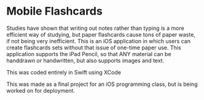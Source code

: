 # Mobile Flashcards

Studies have shown that writing out notes rather than typing is a more efficient way of studying, but paper flashcards cause tons of paper waste, if not being very inefficient.
This is an iOS application in which users can create flashcards sets without that issue of one-time paper use.
This application supports the iPad Pencil, so that ANY material can be handdrawn or handwritten, but also supports images and text.

This was coded entirely in Swift using XCode

This was made as a final project for an iOS programming class, but is being worked on for deployment.
